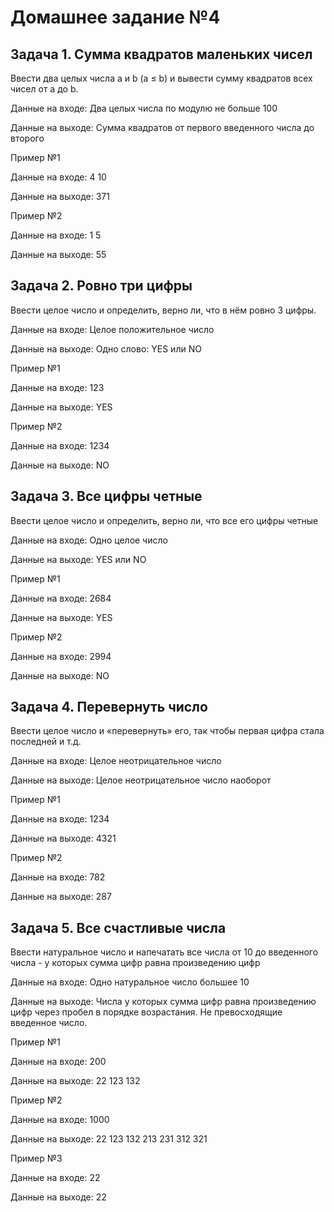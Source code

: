 # Домашнее задание №4

## Задача 1. Сумма квадратов маленьких чисел

Ввести два целых числа a и b (a ≤ b) и вывести сумму квадратов всех чисел от a
до b.

Данные на входе: Два целых числа по модулю не больше 100

Данные на выходе: Сумма квадратов от первого введенного числа до
второго

Пример №1

Данные на входе: 4 10

Данные на выходе: 371

Пример №2

Данные на входе: 1 5

Данные на выходе: 55

## Задача 2. Ровно три цифры

Ввести целое число и определить, верно ли, что в нём ровно 3 цифры.

Данные на входе: Целое положительное число

Данные на выходе: Одно слово: YES или NO

Пример №1

Данные на входе: 123

Данные на выходе: YES

Пример №2

Данные на входе: 1234

Данные на выходе: NO

## Задача 3. Все цифры четные

Ввести целое число и определить, верно ли, что все его цифры четные

Данные на входе: Одно целое число

Данные на выходе: YES или NO

Пример №1

Данные на входе: 2684

Данные на выходе: YES

Пример №2

Данные на входе: 2994

Данные на выходе: NO

## Задача 4. Перевернуть число

Ввести целое число и «перевернуть» его, так чтобы первая цифра стала
последней и т.д.

Данные на входе: Целое неотрицательное число

Данные на выходе: Целое неотрицательное число наоборот

Пример №1

Данные на входе: 1234

Данные на выходе: 4321

Пример №2

Данные на входе: 782

Данные на выходе: 287

## Задача 5. Все счастливые числа

Ввести натуральное число и напечатать все числа от 10 до введенного числа -
у которых сумма цифр равна произведению цифр

Данные на входе: Одно натуральное число большее 10

Данные на выходе: Числа у которых сумма цифр равна произведению
цифр через пробел в порядке возрастания. Не превосходящие введенное
число.

Пример №1

Данные на входе: 200

Данные на выходе: 22 123 132

Пример №2

Данные на входе: 1000

Данные на выходе: 22 123 132 213 231 312 321

Пример №3

Данные на входе: 22

Данные на выходе: 22

